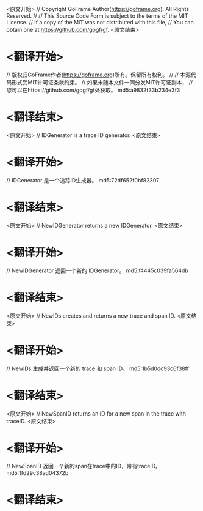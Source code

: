 
<原文开始>
// Copyright GoFrame Author(https://goframe.org). All Rights Reserved.
//
// This Source Code Form is subject to the terms of the MIT License.
// If a copy of the MIT was not distributed with this file,
// You can obtain one at https://github.com/gogf/gf.
<原文结束>

# <翻译开始>
// 版权归GoFrame作者(https://goframe.org)所有。保留所有权利。
//
// 本源代码形式受MIT许可证条款约束。
// 如果未随本文件一同分发MIT许可证副本，
// 您可以在https://github.com/gogf/gf处获取。 md5:a9832f33b234e3f3
# <翻译结束>


<原文开始>
// IDGenerator is a trace ID generator.
<原文结束>

# <翻译开始>
// IDGenerator 是一个追踪ID生成器。 md5:72df652f0bf82307
# <翻译结束>


<原文开始>
// NewIDGenerator returns a new IDGenerator.
<原文结束>

# <翻译开始>
// NewIDGenerator 返回一个新的 IDGenerator。 md5:f4445c039fa564db
# <翻译结束>


<原文开始>
// NewIDs creates and returns a new trace and span ID.
<原文结束>

# <翻译开始>
// NewIDs 生成并返回一个新的 trace 和 span ID。 md5:1b5d0dc93c6f38ff
# <翻译结束>


<原文开始>
// NewSpanID returns an ID for a new span in the trace with traceID.
<原文结束>

# <翻译开始>
// NewSpanID 返回一个新的span在trace中的ID，带有traceID。 md5:1fd29c38ad04372b
# <翻译结束>

